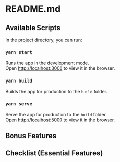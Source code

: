 # README.md

## Available Scripts

In the project directory, you can run:

### `yarn start`

Runs the app in the development mode.<br />
Open [http://localhost:3000](http://localhost:3000) to view it in the browser.

### `yarn build`

Builds the app for production to the `build` folder.<br />

### `yarn serve`

Serve the app for production to the `build` folder.<br />
Open [http://localhost:5000](http://localhost:5000) to view it in the browser.

## Bonus Features

## Checklist (Essential Features)
